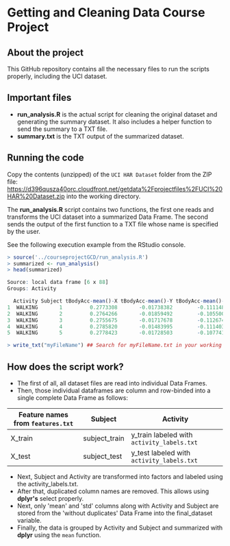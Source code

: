 # Getting and Cleaning Data Course Project

## About the project

This GitHub repository contains all the necessary files to run the scripts properly, including the UCI dataset.

## Important files

- **run_analysis.R** is the actual script for cleaning the original dataset and generating the summary dataset. It also includes a helper function to send the summary to a TXT file.
- **summary.txt** is the TXT output of the summarized dataset.

## Running the code

Copy the contents (unzipped) of the `UCI HAR Dataset` folder from the ZIP file: https://d396qusza40orc.cloudfront.net/getdata%2Fprojectfiles%2FUCI%20HAR%20Dataset.zip into the working directory.

The **run_analysis.R** script contains two functions, the first one reads and transforms the UCI dataset into a summarized Data Frame. The second sends the output of the first function to a TXT file whose name is specified by the user.

See the following execution example from the RStudio console.

```R
> source('../courseprojectGCD/run_analysis.R')
> summarized <- run_analysis()
> head(summarized)

Source: local data frame [6 x 88]
Groups: Activity

  Activity Subject tBodyAcc-mean()-X tBodyAcc-mean()-Y tBodyAcc-mean()-Z tGravityAcc-mean()-X tGravityAcc-mean()-Y
1  WALKING       1         0.2773308       -0.01738382        -0.1111481            0.9352232          -0.28216502
2  WALKING       2         0.2764266       -0.01859492        -0.1055004            0.9130173          -0.34660709
3  WALKING       3         0.2755675       -0.01717678        -0.1126749            0.9365067          -0.26198636
4  WALKING       4         0.2785820       -0.01483995        -0.1114031            0.9639997          -0.08585403
5  WALKING       5         0.2778423       -0.01728503        -0.1077418            0.9726250          -0.10044029

> write_txt("myFileName") ## Search for myFileName.txt in your working directory.
```

## How does the script work?

- The first of all, all dataset files are read into individual Data Frames.
- Then, those individual dataframes are column and row-binded into a single complete Data Frame as follows:

Feature names from `features.txt` | Subject | Activity
--- | --- | ---
X_train | subject_train | y_train labeled with `activity_labels.txt`
X_test | subject_test | y_test labeled with `activity_labels.txt`

- Next, Subject and Activity are transformed into factors and labeled using the activity_labels.txt.
- After that, duplicated column names are removed. This allows using **dplyr's** select properly.
- Next, only 'mean' and 'std' columns along with Activity and Subject are stored from the 'without duplicates' Data Frame into the final_dataset variable.
- Finally, the data is grouped by Activity and Subject and summarized with **dplyr** using the `mean` function.
